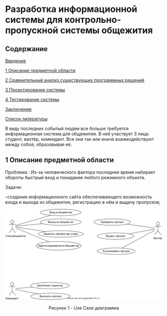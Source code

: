 # Разработка информационной системы для контрольно-пропускной системы общежития

## Содержание
[Введение](#introdution) 

[1 Описание предметной области](#domainDescription) 


[2 Сравнительный анализ существующих программных решений](#existSoftware) 


[3 Проектирование системы](#Systemdesign)


[4 Тестирование системы](#Checkingandtestingthesystem)


[Заключение](#Conclusion)


[Список литературы](#Listofliterature)

<a name="introdution"/>

В виду последних событый людям все больше требуется информационная система для общежития.
В ней участвует 3 лица: студент, вахтёр, комендант.
Все они так или иначе взаимодействуют между собой, образовывая её.

<a name="domainDescription"/>

## 1 Описание предметной области

Проблема :
Из-за человеческого фактора последнее время набирает обороты быстрый вход и покидание любого режимного объекта.

Задачи:

-создание информационного сайта обеспечивающего возможность входа и выхода из общежития, регистрацию в нём и выдачу пропусков;

<p align="center">
  <img src="https://github.com/jsfrau/Zamay/blob/main/UseCase.drawio.svg" alt="Material Bread logo">
</p>
<p align="center">  
  Рисунок 1 - Use Case диаграмма
</p>
                                                                  
